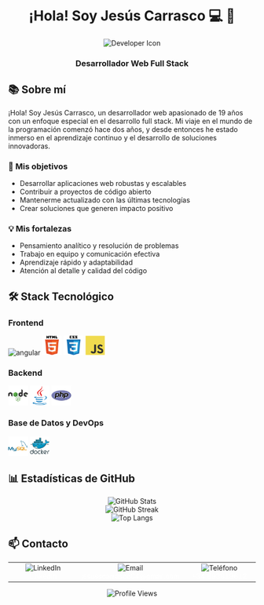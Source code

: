 # <h1 align="center">¡Hola! Soy Jesús Carrasco 💻 👋</h1>

<div align="center">
  <img src="https://cdn-icons-png.flaticon.com/512/1208/1208833.png" width="100" alt="Developer Icon">
  <h3>Desarrollador Web Full Stack</h3>
</div>

## 📚 Sobre mí

¡Hola! Soy Jesús Carrasco, un desarrollador web apasionado de 19 años con un enfoque especial en el desarrollo full stack. Mi viaje en el mundo de la programación comenzó hace dos años, y desde entonces he estado inmerso en el aprendizaje continuo y el desarrollo de soluciones innovadoras.

### 🎯 Mis objetivos
- Desarrollar aplicaciones web robustas y escalables
- Contribuir a proyectos de código abierto
- Mantenerme actualizado con las últimas tecnologías
- Crear soluciones que generen impacto positivo

### 💡 Mis fortalezas
- Pensamiento analítico y resolución de problemas
- Trabajo en equipo y comunicación efectiva
- Aprendizaje rápido y adaptabilidad
- Atención al detalle y calidad del código

## 🛠️ Stack Tecnológico

### Frontend
<div align="left">
  <img src="https://angular.io/assets/images/logos/angular/angular.svg" alt="angular" width="40" height="40" />
  <img src="https://raw.githubusercontent.com/devicons/devicon/master/icons/html5/html5-original-wordmark.svg" alt="html5" width="40" height="40" />
  <img src="https://raw.githubusercontent.com/devicons/devicon/master/icons/css3/css3-original-wordmark.svg" alt="css3" width="40" height="40" />
  <img src="https://raw.githubusercontent.com/devicons/devicon/master/icons/javascript/javascript-original.svg" alt="javascript" width="40" height="40" />
</div>

### Backend
<div align="left">
  <img src="https://raw.githubusercontent.com/devicons/devicon/master/icons/nodejs/nodejs-original-wordmark.svg" alt="nodejs" width="40" height="40" />
  <img src="https://raw.githubusercontent.com/devicons/devicon/master/icons/java/java-original.svg" alt="java" width="40" height="40" />
  <img src="https://raw.githubusercontent.com/devicons/devicon/master/icons/php/php-original.svg" alt="php" width="40" height="40" />
</div>

### Base de Datos y DevOps
<div align="left">
  <img src="https://raw.githubusercontent.com/devicons/devicon/master/icons/mysql/mysql-original-wordmark.svg" alt="mysql" width="40" height="40" />
  <img src="https://raw.githubusercontent.com/devicons/devicon/master/icons/docker/docker-original-wordmark.svg" alt="docker" width="40" height="40" />
</div>

## 📊 Estadísticas de GitHub

<div align="center">
  <!-- Cambia TU_USUARIO_GITHUB por tu usuario real de GitHub -->
  <img src="https://github-readme-stats.vercel.app/api?username=jesuscarrasco4&show_icons=true&theme=radical" alt="GitHub Stats" />
  <br>
  <img src="https://github-readme-streak-stats.herokuapp.com/?user=jesuscarrasco4&theme=radical" alt="GitHub Streak" />
  <br>
  <img src="https://github-readme-stats.vercel.app/api/top-langs/?username=jesuscarrasco4&layout=compact&theme=radical" alt="Top Langs" />
</div>

## 📫 Contacto

<div align="center">

<table>
  <tr>
    <td align="center" width="33%">
      <a href="https://www.linkedin.com/in/jesus-carrasco-toscano-7753352b8/" target="_blank" style="text-decoration:none;">
        <img src="https://cdn-icons-png.flaticon.com/512/174/174857.png" alt="LinkedIn" width="40"/><br>
        <span style="color:white; text-decoration:none;">LinkedIn</span>
      </a>
    </td>
    <td align="center" width="33%">
      <a href="mailto:jesusscarrasco04@gmail.com" style="text-decoration:none;">
        <img src="https://upload.wikimedia.org/wikipedia/commons/7/7e/Gmail_icon_%282020%29.svg" alt="Email" width="40"/><br>
        <span style="color:white; text-decoration:none;">jesusscarrasco04@gmail.com</span>
      </a>
    </td>
    <td align="center" width="33%">
      <a href="tel:+34693819612" style="text-decoration:none;">
        <img src="https://cdn-icons-png.flaticon.com/512/724/724664.png" alt="Teléfono" width="40"/><br>
        <span style="color:white; text-decoration:none;">+34 693819612</span>
      </a>
    </td>
  </tr>
</table>
</div>

<div align="center">
  <img src="https://komarev.com/ghpvc/?username=TU_USUARIO_GITHUB&style=flat-square&color=blue" alt="Profile Views"/>
</div>
